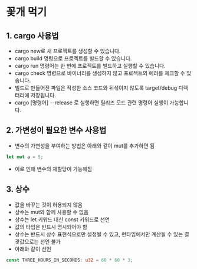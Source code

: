 # 꽃개 먹기

## 1. cargo 사용법

- cargo new로 새 프로젝트를 생성할 수 있습니다.
- cargo build 명령으로 프로젝트를 빌드할 수 있습니다.
- cargo run 명령어는 한 번에 프로젝트를 빌드하고 실행할 수 있습니다.
- cargo check 명령으로 바이너리를 생성하지 않고 프로젝트의 에러를 체크할 수 있습니다.
- 빌드로 만들어진 파일은 작성한 소스 코드와 뒤섞이지 않도록 target/debug 디렉터리에 저장됩니다.
- cargo [명령어] --release 로 실행하면 릴리즈 모드 관련 명령어 실행이 가능합니다.

## 2. 가변성이 필요한 변수 사용법

- 변수의 가변성을 부여하는 방법은 아래와 같이 mut를 추가하면 됨

```rust
let mut a = 5;
```

- 이로 인해 변수의 재할당이 가능해짐

## 3. 상수

- 값을 바꾸는 것이 허용되지 않음
- 상수는 mut와 함께 사용할 수 없음
- 상수는 let 키워드 대신 const 키워드로 선언
- 값의 타입은 반드시 명시되어야 함
- 상수는 반드시 상수 표현식으로만 설정될 수 있고, 런타임에서만 계산될 수 있는 결괏값으로는 선언 불가
- 아래와 같이 선언

```rust
const THREE_HOURS_IN_SECONDS: u32 = 60 * 60 * 3;
```
